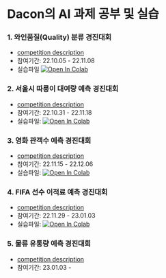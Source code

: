 # Dacon의 AI 과제 공부 및 실습


### 1. 와인품질(Quality) 분류 경진대회
* [competition description](https://dacon.io/competitions/open/235610/overview/description) 
* 참여기간: 22.10.05 - 22.11.08   
* 실습파일 [![Open In Colab](https://colab.research.google.com/assets/colab-badge.svg)](https://colab.research.google.com/github/Sunnnyyy16/Dacon_study/blob/main/wine/wine_quality.ipynb)
### 2. 서울시 따릉이 대여량 예측 경진대회
* [competition description](https://dacon.io/competitions/open/235576/overview/description) 
* 참여기간: 22.10.31 - 22.11.18  
* 실습파일: [![Open In Colab](https://colab.research.google.com/assets/colab-badge.svg)](https://colab.research.google.com/github/Sunnnyyy16/Dacon_study/blob/main/bike/seoul_bike.ipynb)
### 3. 영화 관객수 예측 경진대회
* [competition description](https://dacon.io/competitions/open/235536/overview/description)
* 참여기간: 22.11.15 - 22.12.06  
* 실습파일: [![Open In Colab](https://colab.research.google.com/assets/colab-badge.svg)](https://colab.research.google.com/github/Sunnnyyy16/Dacon_study/blob/main/dacon_movie/movie_audience.ipynb)
### 4. FIFA 선수 이적료 예측 경진대회
* [competition description](https://dacon.io/competitions/open/235538/data) 
* 참여기간: 22.11.29 - 23.01.03  
* 실습파일: [![Open In Colab](https://colab.research.google.com/assets/colab-badge.svg)](https://colab.research.google.com/github/Sunnnyyy16/Dacon_study/blob/main/FIFA/FIFA_payment.ipynb#scrollTo=_OT20SixzlRi)
### 5. 물류 유통량 예측 경진대회
* [competition description](https://dacon.io/competitions/official/235867/overview/description) 
* 참여기간: 23.01.03 -

